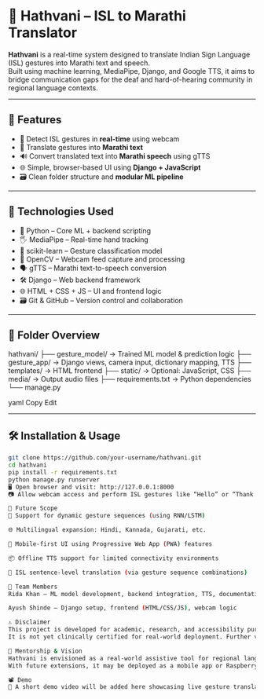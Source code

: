 # 🤝 Hathvani – ISL to Marathi Translator

**Hathvani** is a real-time system designed to translate Indian Sign Language (ISL) gestures into Marathi text and speech.  
Built using machine learning, MediaPipe, Django, and Google TTS, it aims to bridge communication gaps for the deaf and hard-of-hearing community in regional language contexts.

---

## 🧩 Features

- 🎥 Detect ISL gestures in **real-time** using webcam  
- 📝 Translate gestures into **Marathi text**  
- 🔊 Convert translated text into **Marathi speech** using gTTS  
- 🌐 Simple, browser-based UI using **Django + JavaScript**  
- 🗃️ Clean folder structure and **modular ML pipeline**  

---

## 🧠 Technologies Used

- 🐍 Python – Core ML + backend scripting  
- 🖐️ MediaPipe – Real-time hand tracking  
- 🧮 scikit-learn – Gesture classification model  
- 🎥 OpenCV – Webcam feed capture and processing  
- 🗣️ gTTS – Marathi text-to-speech conversion  
- 🛠️ Django – Web backend framework  
- 🌐 HTML + CSS + JS – UI and frontend logic  
- 🗃️ Git & GitHub – Version control and collaboration  

---

## 📁 Folder Overview

hathvani/
├── gesture_model/ → Trained ML model & prediction logic
├── gesture_app/ → Django views, camera input, dictionary mapping, TTS
├── templates/ → HTML frontend
├── static/ → Optional: JavaScript, CSS
├── media/ → Output audio files
├── requirements.txt → Python dependencies
└── manage.py

yaml
Copy
Edit

---

## 🛠️ Installation & Usage

```bash
git clone https://github.com/your-username/hathvani.git
cd hathvani
pip install -r requirements.txt
python manage.py runserver
🖥 Open browser and visit: http://127.0.0.1:8000
📷 Allow webcam access and perform ISL gestures like “Hello” or “Thank you”

🔮 Future Scope
🔁 Support for dynamic gesture sequences (using RNN/LSTM)

🌐 Multilingual expansion: Hindi, Kannada, Gujarati, etc.

📱 Mobile-first UI using Progressive Web App (PWA) features

📦 Offline TTS support for limited connectivity environments

🧩 ISL sentence-level translation (via gesture sequence combinations)

👥 Team Members
Rida Khan – ML model development, backend integration, TTS, documentation

Ayush Shinde – Django setup, frontend (HTML/CSS/JS), webcam logic

⚠️ Disclaimer
This project is developed for academic, research, and accessibility purposes.
It is not yet clinically certified for real-world deployment. Further validation is needed.

💼 Mentorship & Vision
Hathvani is envisioned as a real-world assistive tool for regional language accessibility, enabling communication for the deaf and hard-of-hearing community.
With future extensions, it may be deployed as a mobile app or Raspberry Pi-based embedded device.

📽️ Demo
🎥 A short demo video will be added here showcasing live gesture translation.


